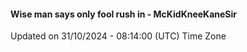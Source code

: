 #### Wise man says only fool rush in - McKidKneeKaneSir
Updated on 31/10/2024 - 08:14:00 (UTC) Time Zone
